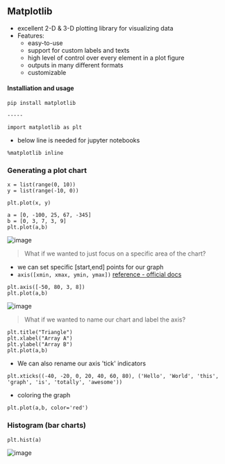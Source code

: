 ## Matplotlib

- excellent 2-D & 3-D plotting library for visualizing data
- Features:
  - easy-to-use
  - support for custom labels and texts
  - high level of control over every element in a plot figure
  - outputs in many different formats
  - customizable
  
#### Installiation and usage
```
pip install matplotlib
 
-----

import matplotlib as plt
```

- below line is needed for jupyter notebooks
```
%matplotlib inline
```

### Generating a plot chart

```
x = list(range(0, 10))
y = list(range(-10, 0))

plt.plot(x, y)
```

```
a = [0, -100, 25, 67, -345]
b = [0, 3, 7, 3, 9] 
plt.plot(a,b)
```
![image](https://user-images.githubusercontent.com/37263010/191670645-f3c76669-53e3-4b18-be25-690003595121.png)


> What if we wanted to just focus on a specific area of the chart?
- we can set specific [start,end] points for our graph 
- `axis([xmin, xmax, ymin, ymax])` [reference - official docs](https://matplotlib.org/stable/api/_as_gen/matplotlib.pyplot.axis.html)
```
plt.axis([-50, 80, 3, 8])
plt.plot(a,b)
```
![image](https://user-images.githubusercontent.com/37263010/191670659-459dc9e6-1454-44ba-b067-2066dd577b06.png)

> What if we wanted to name our chart and label the axis?

```
plt.title("Triangle")
plt.xlabel("Array A")
plt.ylabel("Array B")
plt.plot(a,b)
```

- We can also rename our axis 'tick' indicators

```
plt.xticks((-40, -20, 0, 20, 40, 60, 80), ('Hello', 'World', 'this', 'graph', 'is', 'totally', 'awesome'))
```

- coloring the graph
```
plt.plot(a,b, color='red')
```

### Histogram (bar charts)
```
plt.hist(a)
```
![image](https://user-images.githubusercontent.com/37263010/191672153-1c0710f4-e822-44f1-83cd-7d3cc19ef05a.png)

